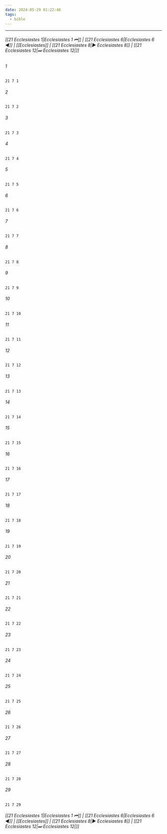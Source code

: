 ```yaml
---
date: 2024-05-29 01:22:48
tags:
  - bible
---
```

___

###### [[21 Ecclesiastes 1|Ecclesiastes 1 ⏮]] | [[21 Ecclesiastes 6|Ecclesiastes 6 ◀]] | [[Ecclesiastes]] | [[21 Ecclesiastes 8|▶ Ecclesiastes 8]] | [[21 Ecclesiastes 12|⏭ Ecclesiastes 12|]]

###### 1
``` verse
21 7 1 
```
###### 2
``` verse
21 7 2 
```
###### 3
``` verse
21 7 3 
```
###### 4
``` verse
21 7 4 
```
###### 5
``` verse
21 7 5 
```
###### 6
``` verse
21 7 6 
```
###### 7
``` verse
21 7 7 
```
###### 8
``` verse
21 7 8 
```
###### 9
``` verse
21 7 9 
```
###### 10
``` verse
21 7 10 
```
###### 11
``` verse
21 7 11 
```
###### 12
``` verse
21 7 12 
```
###### 13
``` verse
21 7 13 
```
###### 14
``` verse
21 7 14 
```
###### 15
``` verse
21 7 15 
```
###### 16
``` verse
21 7 16 
```
###### 17
``` verse
21 7 17 
```
###### 18
``` verse
21 7 18 
```
###### 19
``` verse
21 7 19 
```
###### 20
``` verse
21 7 20 
```
###### 21
``` verse
21 7 21 
```
###### 22
``` verse
21 7 22 
```
###### 23
``` verse
21 7 23 
```
###### 24
``` verse
21 7 24 
```
###### 25
``` verse
21 7 25 
```
###### 26
``` verse
21 7 26 
```
###### 27
``` verse
21 7 27 
```
###### 28
``` verse
21 7 28 
```
###### 29
``` verse
21 7 29 
```

###### [[21 Ecclesiastes 1|Ecclesiastes 1 ⏮]] | [[21 Ecclesiastes 6|Ecclesiastes 6 ◀]] | [[Ecclesiastes]] | [[21 Ecclesiastes 8|▶ Ecclesiastes 8]] | [[21 Ecclesiastes 12|⏭ Ecclesiastes 12|]]

